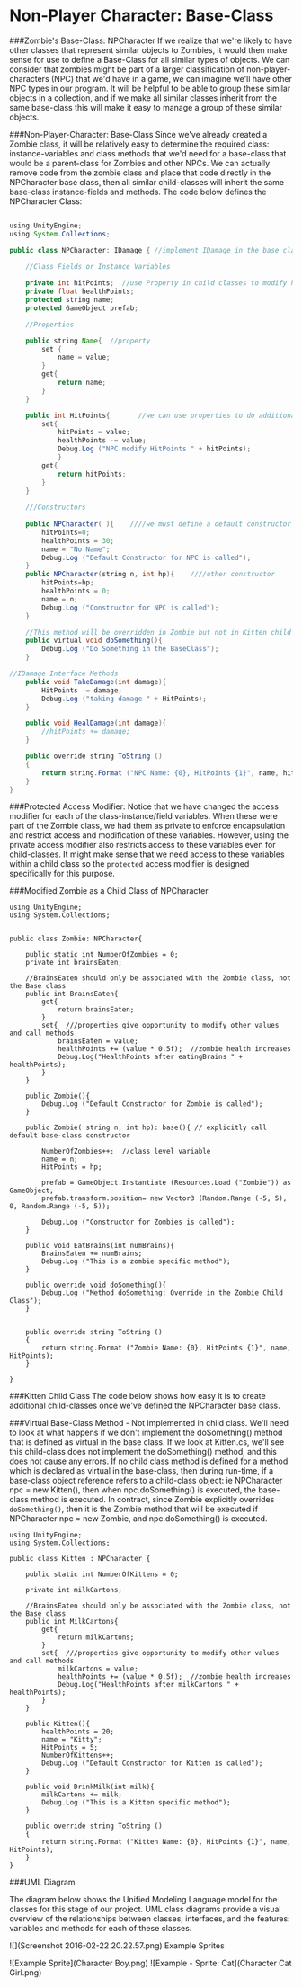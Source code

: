 # Non-Player Character: Base-Class

            
###Zombie's Base-Class: NPCharacter
If we realize that we're likely to have other classes that represent similar objects to Zombies, it would then make sense for use to define a Base-Class for all similar types of objects.  We can consider that zombies might be part of a larger classification of non-player-characters (NPC) that we'd have in a game, we can imagine we'll have other NPC types in our program.  It will be helpful to be able to group these similar objects in a collection, and if we make all similar classes inherit from the same base-class this will make it easy to manage a group of these similar objects.  


###Non-Player-Character: Base-Class
Since we've already created a Zombie class, it will be relatively easy to determine the required class: instance-variables and class methods that we'd need for a base-class that would be a parent-class for Zombies and other NPCs.  We can actually remove code from the zombie class and place that code directly in the NPCharacter base class, then all similar child-classes will inherit the same base-class instance-fields and methods.  The code below defines the NPCharacter Class:

```java

using UnityEngine;
using System.Collections;

public class NPCharacter: IDamage { //implement IDamage in the base class

    //Class Fields or Instance Variables
	
	private int hitPoints;  //use Property in child classes to modify hitPoints
	private float healthPoints;
	protected string name;
	protected GameObject prefab;

    //Properties

	public string Name{  //property
		set {
			name = value;
		}
		get{
			return name;
		}
	}

	public int HitPoints{       //we can use properties to do additional tasks when this modify event was triggered somewhere else in the game
		set{
			hitPoints = value;
			healthPoints -= value;
			Debug.Log ("NPC modify HitPoints " + hitPoints);
			}
		get{
			return hitPoints;
		}
	}
	
    ///Constructors
    
	public NPCharacter( ){    ////we must define a default constructor 
		hitPoints=0;
		healthPoints = 30;
		name = "No Name";
		Debug.Log ("Default Constructor for NPC is called");
	}
	public NPCharacter(string n, int hp){    ////other constructor
		hitPoints=hp;
		healthPoints = 0;
		name = n;
		Debug.Log ("Constructor for NPC is called");
	}

    //This method will be overridden in Zombie but not in Kitten child class
	public virtual void doSomething(){
		Debug.Log ("Do Something in the BaseClass");
	}

//IDamage Interface Methods
	public void TakeDamage(int damage){
		HitPoints -= damage;
		Debug.Log ("taking damage " + HitPoints);
	}

	public void HealDamage(int damage){
		//hitPoints += damage;
	}

	public override string ToString ()
	{
		return string.Format ("NPC Name: {0}, HitPoints {1}", name, hitPoints);
	}
}

```
###Protected Access Modifier:
Notice that we have changed the access modifier for each of the class-instance/field variables.  When these were part of the Zombie class, we had them as private to enforce encapsulation and restrict access and modification of these variables.  However, using the private access modifier also restricts access to these variables even for child-classes.  It might make sense that we need access to these variables within a child class so the `protected` access modifier is designed specifically for this purpose. 

###Modified Zombie as a Child Class of NPCharacter
```
using UnityEngine;
using System.Collections;


public class Zombie: NPCharacter{

	public static int NumberOfZombies = 0;
	private int brainsEaten;

	//BrainsEaten should only be associated with the Zombie class, not the Base class
	public int BrainsEaten{
		get{
			return brainsEaten;
		}
		set{  ///properties give opportunity to modify other values and call methods
			brainsEaten = value;
			healthPoints += (value * 0.5f);  //zombie health increases
			Debug.Log("HealthPoints after eatingBrains " + healthPoints);
		}
	}

	public Zombie(){
		Debug.Log ("Default Constructor for Zombie is called");
	}

	public Zombie( string n, int hp): base(){ // explicitly call default base-class constructor
		
		NumberOfZombies++;  //class level variable
		name = n;
		HitPoints = hp;
	
		prefab = GameObject.Instantiate (Resources.Load ("Zombie")) as GameObject;
		prefab.transform.position= new Vector3 (Random.Range (-5, 5), 0, Random.Range (-5, 5));

		Debug.Log ("Constructor for Zombies is called");
	}

	public void EatBrains(int numBrains){
		BrainsEaten += numBrains;
		Debug.Log ("This is a zombie specific method");
	}

	public override void doSomething(){
		Debug.Log ("Method doSomething: Override in the Zombie Child Class");
	}
		

	public override string ToString ()
	{
		return string.Format ("Zombie Name: {0}, HitPoints {1}", name, HitPoints);
	}

}
```

###Kitten Child Class
The code below shows how easy it is to create additional child-classes once we've defined the NPCharacter base class.  

###Virtual Base-Class Method - Not implemented in child class.
We'll need to look at what happens if we don't implement the doSomething() method that is defined as virtual in the base class.  If we look at Kitten.cs, we'll see this child-class does not implement the doSomething() method, and this does not cause any errors. If no child class method is defined for a method which is declared as virtual in the base-class, then during run-time, if a base-class object reference  refers to a child-class object: ie NPCharacter npc = new Kitten(), then when npc.doSomething() is executed, the base-class method is executed.  In contract, since Zombie explicitly overrides `doSomething()`, then it is the Zombie method that will be executed if NPCharacter npc = new Zombie, and npc.doSomething() is executed.

```
using UnityEngine;
using System.Collections;

public class Kitten : NPCharacter {

	public static int NumberOfKittens = 0;

	private int milkCartons;

	//BrainsEaten should only be associated with the Zombie class, not the Base class
	public int MilkCartons{
		get{
			return milkCartons;
		}
		set{  ///properties give opportunity to modify other values and call methods
			milkCartons = value;
			healthPoints += (value * 0.5f);  //zombie health increases
			Debug.Log("HealthPoints after milkCartons " + healthPoints);
		}
	}

	public Kitten(){
		healthPoints = 20;
		name = "Kitty";
		HitPoints = 5;
		NumberOfKittens++; 
		Debug.Log ("Default Constructor for Kitten is called");
	}

	public void DrinkMilk(int milk){
		milkCartons += milk;
		Debug.Log ("This is a Kitten specific method");
	}

	public override string ToString ()
	{
		return string.Format ("Kitten Name: {0}, HitPoints {1}", name, HitPoints);
	}
}
```

###UML Diagram

The diagram below shows the Unified Modeling Language model for the classes for this stage of our project.  UML class diagrams provide a visual overview of the relationships between classes, interfaces, and the features: variables and methods for each of these classes.  

![](Screenshot 2016-02-22 20.22.57.png)
Example Sprites

![Example Sprite](Character Boy.png)
![Example - Sprite: Cat](Character Cat Girl.png)